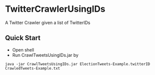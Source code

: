 # TwitterCrawlerUsingIDs
A Twitter Crawler given a list of TwitterIDs

## Quick Start
* Open shell
* Run CrawlTweetsUsingIDs.jar by
```
java -jar CrawlTweetsUsingIDs.jar ElectionTweets-Example.twitterID CrawledTweets-Example.txt
```
